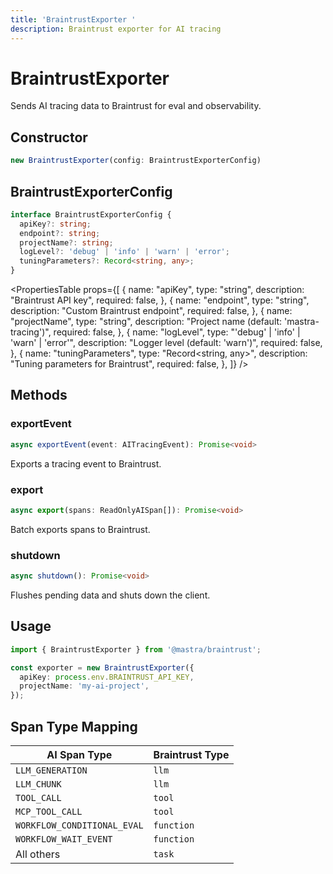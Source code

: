```yaml
---
title: 'BraintrustExporter '
description: Braintrust exporter for AI tracing
---
```


# BraintrustExporter

Sends AI tracing data to Braintrust for eval and observability.

## Constructor

```typescript
new BraintrustExporter(config: BraintrustExporterConfig)
```

## BraintrustExporterConfig

```typescript
interface BraintrustExporterConfig {
  apiKey?: string;
  endpoint?: string;
  projectName?: string;
  logLevel?: 'debug' | 'info' | 'warn' | 'error';
  tuningParameters?: Record<string, any>;
}
```

<PropertiesTable
props={[
{
name: "apiKey",
type: "string",
description: "Braintrust API key",
required: false,
},
{
name: "endpoint",
type: "string",
description: "Custom Braintrust endpoint",
required: false,
},
{
name: "projectName",
type: "string",
description: "Project name (default: 'mastra-tracing')",
required: false,
},
{
name: "logLevel",
type: "'debug' | 'info' | 'warn' | 'error'",
description: "Logger level (default: 'warn')",
required: false,
},
{
name: "tuningParameters",
type: "Record<string, any>",
description: "Tuning parameters for Braintrust",
required: false,
},
]}
/>

## Methods

### exportEvent

```typescript
async exportEvent(event: AITracingEvent): Promise<void>
```

Exports a tracing event to Braintrust.

### export

```typescript
async export(spans: ReadOnlyAISpan[]): Promise<void>
```

Batch exports spans to Braintrust.

### shutdown

```typescript
async shutdown(): Promise<void>
```

Flushes pending data and shuts down the client.

## Usage

```typescript
import { BraintrustExporter } from '@mastra/braintrust';

const exporter = new BraintrustExporter({
  apiKey: process.env.BRAINTRUST_API_KEY,
  projectName: 'my-ai-project',
});
```

## Span Type Mapping

| AI Span Type                | Braintrust Type |
| --------------------------- | --------------- |
| `LLM_GENERATION`            | `llm`           |
| `LLM_CHUNK`                 | `llm`           |
| `TOOL_CALL`                 | `tool`          |
| `MCP_TOOL_CALL`             | `tool`          |
| `WORKFLOW_CONDITIONAL_EVAL` | `function`      |
| `WORKFLOW_WAIT_EVENT`       | `function`      |
| All others                  | `task`          |
